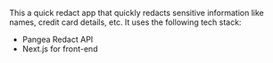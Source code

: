 This a quick redact app that quickly redacts sensitive information like names, credit card details, etc. It uses the following tech stack:

- Pangea Redact API
- Next.js for front-end
